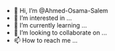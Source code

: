 - 👋 Hi, I’m @Ahmed-Osama-Salem
- 👀 I’m interested in ...
- 🌱 I’m currently learning ...
- 💞️ I’m looking to collaborate on ...
- 📫 How to reach me ...

<!---
Ahmed-Osama-Salem/Ahmed-Osama-Salem is a ✨ special ✨ repository because its `README.md` (this file) appears on your GitHub profile.
You can click the Preview link to take a look at your changes.
--->
